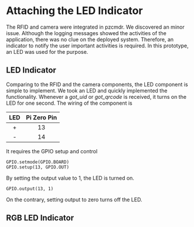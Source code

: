 Attaching the LED Indicator
===========================

The RFID and camera were integrated in pzcmdr.
We discovered an minor issue.
Although the logging messages showed the activities of the application, there was no clue on the deployed system.
Therefore, an indicator to notify the user important activities is required.
In this prototype, an LED was used for the purpose.

LED Indicator
-------------

Comparing to the RFID and the camera components, the LED component is simple to implement.
We took an LED and quickly implemented the functionality.
Whenever a *got_uid* or *got_qrcode* is received, it turns on the LED for one second.
The wiring of the component is

LED | Pi Zero Pin
:--:|:----------:
  \+| 13
  \-| 14

It requires the GPIO setup and control

    GPIO.setmode(GPIO.BOARD)
    GPIO.setup(13, GPIO.OUT)

By setting the output value to 1, the LED is turned on.
    
    GPIO.output(13, 1)

On the contrary, setting output to zero turns off the LED.


RGB LED Indicator
-----------------

